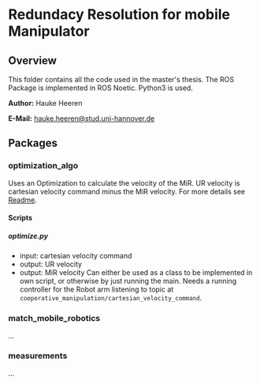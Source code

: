 # Redundacy Resolution for mobile Manipulator
## Overview
This folder contains all the code used in the master's thesis. The ROS Package is implemented in ROS Noetic. Python3 is used. 

**Author:** Hauke Heeren

**E-Mail:** hauke.heeren@stud.uni-hannover.de

## Packages
### optimization_algo 
Uses an Optimization to calculate the velocity of the MiR. UR velocity is cartesian velocity command minus the MiR velocity.
For more details see [Readme](optimization_algo/README.md).

#### Scripts
##### optimize.py 
- input: cartesian velocity command
- output: UR velocity
- output: MiR velocity
Can either be used as a class to be implemented in own script, or otherwise by just running the main.
Needs a running controller for the Robot arm listening to topic at `cooperative_manipulation/cartesian_velocity_command`.

### match_mobile_robotics
...

### measurements
...

